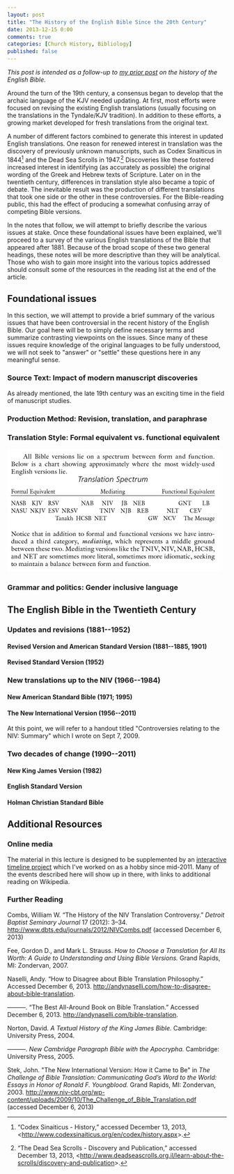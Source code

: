 ```yaml
---
layout: post
title: "The History of the English Bible Since the 20th Century"
date: 2013-12-15 0:00
comments: true
categories: [Church History, Bibliology]
published: false
---
```


*This post is intended as a follow-up to [my prior post][english-bible-1] on the history of the English Bible.*

Around the turn of the 19th century, a consensus began to develop that the archaic language of the KJV needed updating. At first, most efforts were focused on revising the existing English translations (usually focusing on the translations in the Tyndale/KJV tradition). In addition to these efforts, a growing market developed for fresh translations from the original text. 

A number of different factors combined to generate this interest in updated English translations. One reason for renewed interest in translation was the discovery of previously unknown manuscripts, such as Codex Sinaiticus in 1844[^2] and the Dead Sea Scrolls in 1947.[^1] Discoveries like these fostered increased interest in identifying (as accurately as possible) the original wording of the Greek and Hebrew texts of Scripture. Later on in the twentieth century, differences in translation style also became a topic of debate. The inevitable result was the production of different translations that took one side or the other in these controversies. For the Bible-reading public, this had the effect of producing a somewhat confusing array of competing Bible versions. 

In the notes that follow, we will attempt to briefly describe the various issues at stake. Once these foundational issues have been explained, we'll proceed to a survey of the various English translations of the Bible that appeared after 1881. Because of the broad scope of these two general headings, these notes will be more descriptive than they will be analytical. Those who wish to gain more insight into the various topics addressed should consult some of the resources in the reading list at the end of the article.

<!-- more -->

## Foundational issues

In this section, we will attempt to provide a brief summary of the various issues that have been controversial in the recent history of the English Bible. Our goal here will be to simply define necessary terms and summarize contrasting viewpoints on the issues. Since many of these issues require knowledge of the original languages to be fully understood, we will not seek to "answer" or "settle" these questions here in any meaningful sense.

### Source Text: Impact of modern manuscript discoveries

As already mentioned, the late 19th century was an exciting time in the field of manuscript studies. 

### Production Method: Revision, translation, and paraphrase




### Translation Style: Formal equivalent vs. functional equivalent

![Translation Spectrum][spectrum]

### Grammar and politics: Gender inclusive language



## The English Bible in the Twentieth Century

<!-- 1. British Revised Version (RV; 1881--1885)
2. American Standard Version (ASV; 1901)
3. Revised Standard Version (RSV; 1952)
4. Jerusalem Bible (1966)
5. New American Bible and New English Bible (1970)
6. New American Standard Bible (1971)
7. Good News Bible (Today's English Version; 1976)
8. New King James Version (NKJV; 1982)
9. New International Version (1978; minor update 1984)
10. New Jerusalem Bible (1985)
11. New Revised Standard Version (1990)
12. Update to the NASB (1995)
13. English Standard Version (2001)
14. Today's New International Version (2005)
15. NET Bible (2005)
16. New International Version (2011 update) -->



### Updates and revisions (1881--1952)

#### Revised Version and American Standard Version (1881--1885, 1901)

#### Revised Standard Version (1952)

### New translations up to the NIV (1966--1984)


#### New American Standard Bible (1971; 1995)

<!-- Possibly put this after NIV, if it makes more sense logically -->

#### The New International Version (1956--2011)

At this point, we will refer to a handout titled "Controversies relating to the NIV: Summary" which I wrote on Sept 7, 2009.

### Two decades of change (1990--2011)



#### New King James Version (1982)



#### English Standard Version

<!-- For some brief background on the ESV and HCSB, see William Combs' article in the bibliography, particularly pp. 11-15 and 21-22. -->

#### Holman Christian Standard Bible


## Additional Resources

### Online media

The material in this lecture is designed to be supplemented by an [interactive timeline project](/English-Bible/) which I've worked on as a hobby since mid-2011. Many of the events described here will show up in there, with links to additional reading on Wikipedia.

### Further Reading

Combs, William W. “The History of the NIV Translation Controversy.” *Detroit Baptist Seminary Journal* 17 (2012): 3–34. <http://www.dbts.edu/journals/2012/NIVCombs.pdf> (accessed December 6, 2013)

Fee, Gordon D., and Mark L. Strauss. *How to Choose a Translation for All Its Worth: A Guide to Understanding and Using Bible Versions.* Grand Rapids, MI: Zondervan, 2007.

Naselli, Andy. “How to Disagree about Bible Translation Philosophy.” Accessed December 6, 2013. <http://andynaselli.com/how-to-disagree-about-bible-translation>.

———. “The Best All-Around Book on Bible Translation.” Accessed December 6, 2013. <http://andynaselli.com/bible-translation>.

Norton, David. *A Textual History of the King James Bible.* Cambridge: University Press, 2004. 

———. *New Cambridge Paragraph Bible with the Apocrypha.* Cambridge: University Press, 2005.

Stek, John. "The New International Version: How it Came to Be" in *The Challenge of Bible Translation: Communicating God’s Word to the World: Essays in Honor of Ronald F. Youngblood.* Grand Rapids, MI: Zondervan, 2003. <http://www.niv-cbt.org/wp-content/uploads/2009/10/The_Challenge_of_Bible_Translation.pdf> (accessed December 6, 2013)

[english-bible-1]: /blog/2013/03/09/history-of-the-english-bible/
[spectrum]: /images/2013/12/spectrum.png "Translation Spectrum"

[^1]: “The Dead Sea Scrolls - Discovery and Publication,” accessed December 13, 2013, <<http://www.deadseascrolls.org.il/learn-about-the-scrolls/discovery-and-publication>\>.
[^2]: “Codex Sinaiticus - History,” accessed December 13, 2013, <<http://www.codexsinaiticus.org/en/codex/history.aspx>\>.
